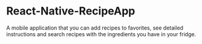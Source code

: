 # React-Native-RecipeApp
A mobile application that you can add recipes to favorites, see detailed instructions and search recipes with the ingredients you have in your fridge.
